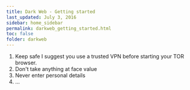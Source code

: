 ```yaml
---
title: Dark Web - Getting started
last_updated: July 3, 2016
sidebar: home_sidebar
permalink: darkweb_getting_started.html
toc: false
folder: darkweb
---
```


1.  Keep safe
    I suggest you use a trusted VPN before starting your TOR browser.
2.  Don't take anything at face value
3.  Never enter personal details
4.  ...


